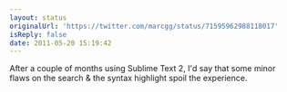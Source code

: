 ```yaml
---
layout: status
originalUrl: 'https://twitter.com/marcgg/status/71595962988118017'
isReply: false
date: 2011-05-20 15:19:42
---
```


After a couple of months using Sublime Text 2, I'd say that some minor flaws on the search & the syntax highlight spoil the experience.
